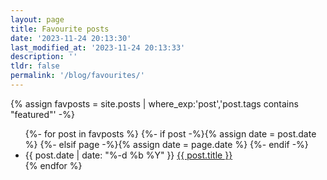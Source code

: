 ```yaml
---
layout: page
title: Favourite posts
date: '2023-11-24 20:13:30'
last_modified_at: '2023-11-24 20:13:33'
description: ''
tldr: false
permalink: '/blog/favourites/'
---
```

{% assign favposts = site.posts | where_exp:'post','post.tags contains "featured"' -%}
<ul class="h-feed">
  {%- for post in favposts %}
  {%- if post -%}{% assign date = post.date %}
  {%- elsif page -%}{% assign date = page.date %}
  {%- endif -%}
  <li>
    <time class="dim" datetime="{{ post.date | date_to_xmlschema }}" itemprop="dateCreated">{{ post.date | date: "%-d&nbsp;%b&nbsp;%Y" }}</time>
    <a href="{{ post.url }}" title="{{ post.description }}">{{ post.title }}</a>
  </li>
  {% endfor %}
</ul>